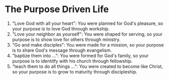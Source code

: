 # The Purpose Driven Life
1. "Love God with all your heart": You were planned for God's pleasure, so your purpose is to love God through workship.
2. "Love your neighbor as yourself": You were shaped for serving, so your purpose is to show love for others through ministry.
3. "Go and make disciples": You were made for a mission, so your purpose is to share God's message through evangelism.
4. "baptize them into ...": You were formed for God's family, so your purpose is to identitfy with his church through fellowship.
5. "teach them to do all things ...": You were created to become like Christ, so your purpose is to grow to maturity through discipleship.
